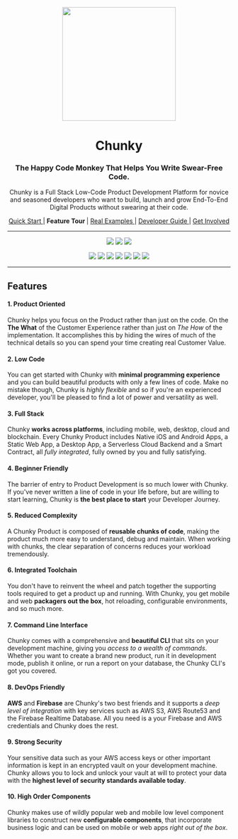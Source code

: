 <p align="center"> <img src="https://raw.githubusercontent.com/fluidtrends/chunky/master/logo.gif" width="256px"> </p>
<h1 align="center"> Chunky </h1>

<h3 align="center"> The Happy Code Monkey That Helps You Write Swear-Free Code. </h3>

<p align="center"> Chunky is a Full Stack Low-Code Product Development Platform for
novice and seasoned developers who want to build, launch and grow End-To-End Digital Products without swearing at their code. </p>

<p align="center">
<a href="../start/README.md"> Quick Start </a> |
<strong> Feature Tour </strong> |
<a href="../examples/README.md"> Real Examples </a> |
<a href="../guide/README.md"> Developer Guide </a> |
<a href="../contrib/README.md"> Get Involved </a>
</p>

<hr/>

<p align="center">
<a href="https://circleci.com/gh/fluidtrends/chunky"><img src="https://circleci.com/gh/fluidtrends/chunky.svg?style=svg"/></a>
<a href="https://codeclimate.com/github/fluidtrends/chunky/test_coverage"><img src="https://api.codeclimate.com/v1/badges/f6621e761f82f6c84f40/test_coverage" /></a>
<a href="https://codeclimate.com/github/fluidtrends/chunky/maintainability"><img src="https://api.codeclimate.com/v1/badges/f6621e761f82f6c84f40/maintainability"/></a>
</p>

<p align="center">
<a href="https://www.npmjs.com/package/chunky-cli">
<img src="https://img.shields.io/npm/v/chunky-cli.svg?color=green&label=CLI&style=flat-square"/></a>
<a href="https://www.npmjs.com/package/react-chunky">
<img src="https://img.shields.io/npm/v/react-chunky.svg?color=green&label=universal&style=flat-square"/></a>
<a href="https://www.npmjs.com/package/react-dom-chunky">
<img src="https://img.shields.io/npm/v/react-dom-chunky.svg?color=green&label=web&style=flat-square"/></a>
<a href="https://www.npmjs.com/package/react-cloud-chunky">
<img src="https://img.shields.io/npm/v/react-cloud-chunky.svg?color=green&label=cloud&style=flat-square"/></a>
<a href="https://www.npmjs.com/package/react-native-chunky">
<img src="https://img.shields.io/npm/v/react-native-chunky.svg?color=blue&label=mobile&style=flat-square"/></a>
<a href="https://www.npmjs.com/package/react-electron-chunky">
<img src="https://img.shields.io/npm/v/react-electron-chunky.svg?color=blue&label=desktop&style=flat-square"/></a>
<a href="https://www.npmjs.com/package/react-blockchain-chunky">
<img src="https://img.shields.io/npm/v/react-blockchain-chunky.svg?color=blue&label=blockchain&style=flat-square"/><a/>
</p>

---

## Features

#### 1. Product Oriented

Chunky helps you focus on the Product rather than just on the code. On the **The What** of the Customer Experience rather than just on *The How* of the implementation. It accomplishes this by hiding the wires of much of the technical details so you can spend your time creating real Customer Value.

#### 2. Low Code

You can get started with Chunky with **minimal programming experience** and you can build beautiful products with only a few lines of code. Make no mistake though, Chunky is *highly flexible* and so if you're an experienced developer, you'll be pleased to find a lot of power and versatility as well.

#### 3. Full Stack

Chunky **works across platforms**, including mobile, web, desktop, cloud and blockchain. Every Chunky Product includes Native iOS and Android Apps, a Static Web App, a Desktop App, a Serverless Cloud Backend and a Smart Contract, all *fully integrated*, fully owned by you and fully satisfying.

#### 4. Beginner Friendly

The barrier of entry to Product Development is so much lower with Chunky. If you've never written a line of code in your life before, but are willing to start learning, Chunky is **the best place to start** your Developer Journey.

#### 5. Reduced Complexity

A Chunky Product is composed of **reusable chunks of code**, making the product much more easy to understand, debug and maintain. When working with chunks, the clear separation of concerns reduces your workload tremendously.

#### 6. Integrated Toolchain

You don't have to reinvent the wheel and patch together the supporting tools required to get a product up and running. With Chunky, you get mobile and web **packagers out the box**, hot reloading, configurable environments, and so much more.

#### 7. Command Line Interface

Chunky comes with a comprehensive and **beautiful CLI** that sits on your development machine, giving you *access to a wealth of commands*. Whether you want to create a brand new product, run it in development mode, publish it online, or run a report on your database, the Chunky CLI's got you covered.

#### 8. DevOps Friendly

**AWS** and **Firebase** are Chunky's two best friends and it supports a *deep level of integration* with key services such as AWS S3, AWS Route53 and the Firebase Realtime Database. All you need is a your Firebase and AWS credentials and Chunky does the rest.

#### 9. Strong Security

Your sensitive data such as your AWS access keys or other important information is kept in an encrypted vault on your development machine. Chunky allows you to lock and unlock your vault at will to protect your data with the **highest level of security standards available today**.

#### 10. High Order Components

Chunky makes use of wildly popular web and mobile low level component libraries to construct new **configurable components**, that incorporate business logic and can be used on mobile or web apps *right out of the box*.
